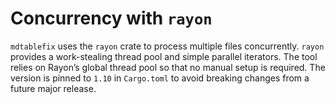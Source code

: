 # Concurrency with `rayon`

`mdtablefix` uses the `rayon` crate to process multiple files concurrently.
`rayon` provides a work-stealing thread pool and simple parallel iterators. The
tool relies on Rayon’s global thread pool so that no manual setup is required.
The version is pinned to `1.10` in `Cargo.toml` to avoid breaking changes from
a future major release.
